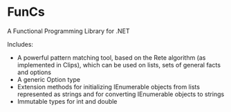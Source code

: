 # FunCs
A Functional Programming Library for .NET 

Includes:

- A powerful pattern matching tool, based on the Rete algorithm (as implemented in Clips), which can be used on lists, sets of general facts and options
- A generic Option type
- Extension methods for initializing IEnumerable objects from lists represented as strings and for converting IEnumerable objects to strings
- Immutable types for int and double
